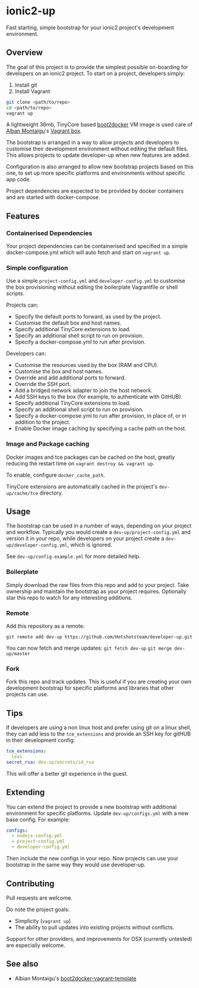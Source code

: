 # ionic2-up
Fast starting, simple bootstrap for your ionic2 project's development environment.

## Overview
The goal of this project is to provide the simplest possible on-boarding for
developers on an ionic2 project.  To start on a project, developers simply:

1. Install git
1. Install Vagrant

```sh
git clone <path/to/repo>
cd <path/to/repo>
vagrant up
```

A lightweight 36mb, TinyCore based
[boot2docker](https://github.com/boot2docker/boot2docker) VM image is used care
of [Alban Montaigu](https://github.com/AlbanMontaigu)'s
[Vagrant box](https://atlas.hashicorp.com/AlbanMontaigu/boxes/boot2docker).

The bootstrap is arranged in a way to allow projects and developers to customise
their development environment without editing the default files.  This allows
projects to update developer-up when new features are added.

Configuration is also arranged to allow new bootstrap projects based on this one,
to set up more specific platforms and environments without specific app code.

Project dependencies are expected to be provided by docker containers and
are started with docker-compose.

## Features

### Containerised Dependencies
Your project dependencies can be containerised and specified in a simple
docker-compose.yml which will auto fetch and start on ```vagrant up```.

### Simple configuration
Use a simple ```project-config.yml``` and ```developer-config.yml``` to
customise the box provisioning without editing the boilerplate Vagrantfile or
shell scripts.

Projects can:
- Specify the default ports to forward, as used by the project.
- Customise the default box and host names.
- Specify additional TinyCore extensions to load.
- Specify an additional shell script to run on provision.
- Specify a docker-compose.yml to run after provision.

Developers can:
- Customise the resources used by the box (RAM and CPU).
- Customise the box and host names.
- Override and add additional ports to forward.
- Override the SSH port.
- Add a bridged network adapter to join the host network.
- Add SSH keys to the box (for example, to authenticate with GitHUB).
- Specify additional TinyCore extensions to load.
- Specify an additional shell script to run on provision.
- Specify a docker-compose.yml to run after provision, in place of, or in
addition to the project.
- Enable Docker image caching by specifying a cache path on the host.

### Image and Package caching
Docker images and tce packages can be cached on the host, greatly reducing the
restart time on ```vagrant destroy && vagrant up```.

To enable, configure ```docker_cache_path```.

TinyCore extensions are automatically cached in the
project's ```dev-up/cache/tce``` directory.

## Usage
The bootstrap can be used in a number of ways, depending on your project and
workflow.  Typically you would create a ```dev-up/project-config.yml``` and
version it in your repo, while developers on your project create
a ```dev-up/developer-config.yml```, which is ignored.

See ```dev-up/config-example.yml``` for more detailed help.

### Boilerplate
Simply download the raw files from this repo and add to your project.  Take
ownership and maintain the bootstrap as your project requires.  Optionally star
this repo to watch for any interesting additions.

### Remote
Add this repository as a remote:

```git remote add dev-up https://github.com/Hotshotsteam/developer-up.git```

You can now fetch and merge updates:
  ```git fetch dev-up```
  ```git merge dev-up/master```

### Fork
Fork this repo and track updates.  This is useful if you are creating your own
development bootstrap for specific platforms and libraries that other projects
can use.

## Tips
If developers are using a non linux host and prefer using git on a linux shell,
they can add less to the ```tce_extensions``` and provide an SSH key for gitHUB
in their development config:

```yaml
tce_extensions:
  less
secret_rsa: dev-up/secrets/id_rsa
```

This will offer a better git experience in the guest.

## Extending
You can extend the project to provide a new bootstrap with additional
environment for specific platforms.  Update ```dev-up/configs.yml``` with a new
base config.  For example:

```yaml
configs:
  - nodejs-config.yml
  - project-config.yml
  - developer-config.yml
```

Then include the new configs in your repo.  Now projects can use your bootstrap
in the same way they would use developer-up.

## Contributing
Pull requests are welcome.

Do note the project goals:

- Simplicity (```vagrant up```)
- The ability to pull updates into existing projects without conflicts.

Support for other providers, and improvements for OSX (currently untested) are especially welcome.

## See also
- Albian Montaigu's [boot2docker-vagrant-template](https://github.com/AlbanMontaigu/boot2docker-vagrant-template)
